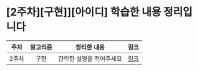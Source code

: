 # [2주차][구현]][아이디] 학습한 내용 정리입니다

| 주차  | 알고리즘 | 정리한 내용              | 링크     |
| :---: | :------: | ------------------------ | -------- |
| 2주차 |  구현  | 간략한 설명을 적어주세요 | [링크]() |








